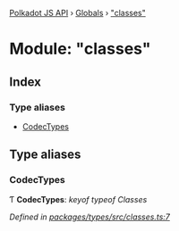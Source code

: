 [Polkadot JS API](../README.md) › [Globals](../globals.md) › ["classes"](_classes_.md)

# Module: "classes"

## Index

### Type aliases

* [CodecTypes](_classes_.md#codectypes)

## Type aliases

###  CodecTypes

Ƭ **CodecTypes**: *keyof typeof Classes*

*Defined in [packages/types/src/classes.ts:7](https://github.com/polkadot-js/api/blob/21a2b5f0b7/packages/types/src/classes.ts#L7)*
